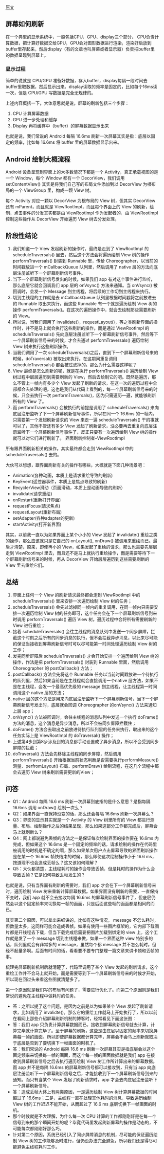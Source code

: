 [原文](http://mp.weixin.qq.com/s/OfeHn8Gf3MBaDvxs-DOzNg)

## 屏幕如何刷新
在一个典型的显示系统中，一般包括CPU、GPU、display三个部分， CPU负责计算数据，把计算好数据交给GPU，GPU会对图形数据进行渲染，渲染好后放到buffer里存起来，然后display（有的文章也叫屏幕或者显示器）负责把buffer里的数据呈现到屏幕上。
### 显示过程
简单的说就是 CPU/GPU 准备好数据，存入buffer，display每隔一段时间去buffer里取数据，然后显示出来。display读取的频率是固定的，比如每个16ms读一次，但是 CPU/GPU 写数据是完全无规律的。

上述内容概括一下，大体意思就是说，屏幕的刷新包括三个步骤：
1. CPU 计算屏幕数据
2. GPU 进一步处理和缓存
3. Display 再将缓存中（buffer）的屏幕数据显示出来

也就是说，我们常说的 Android 每隔 16.6ms 刷新一次屏幕其实是指：底层以固定的频率，比如每 16.6ms 将 buffer 里的屏幕数据显示出来。


## Android 绘制大概流程

Android 设备呈现到界面上的大多数情况下都是一个 Activity，真正承载视图的是一个 Window，每个 Window 都有一个 DecorView，我们调用 setContentView() 其实是将我们自己写的布局文件添加到以 DecorView 为根布局的一个 ViewGroup 里，构成一颗 View 树。

每个 Activity 对应一颗以 DecorView 为根布局的 View 树，但其实 DecorView 还有 mParent，而且就是 ViewRootImpl，而且每个界面上的 View 的刷新，绘制，点击事件的分发其实都是由 ViewRootImpl 作为发起者的，由 ViewRootImpl 控制这些操作从 DecorView 开始遍历 View 树去分发处理。

## 阶段性结论

1. 我们知道一个 View 发起刷新的操作时，最终是走到了 ViewRootImpl 的 scheduleTraversals() 里去，然后这个方法会将遍历绘制 View 树的操作 performTraversals() 封装到 Runnable 里，传给 Choreographer，以当前的时间戳放进一个 mCallbackQueue 队列里，然后调用了 native 层的方法向底层注册监听下一个屏幕刷新信号事件。
2. 当下一个屏幕刷新信号发出的时候，如果我们 app 有对这个事件进行监听，那么底层它就会回调我们 app 层的 onVsync() 方法来通知。当 onVsync() 被回调时，会发一个 Message 到主线程，将后续的工作切到主线程来执行。
3. 切到主线程的工作就是去 mCallbackQueue 队列里根据时间戳将之前放进去的 Runnable 取出来执行，而这些 Runnable 有一个就是遍历绘制 View 树的操作 performTraversals()。在这次的遍历操作中，就会去绘制那些需要刷新的 View。
4. 所以说，当我们调用了 invalidate()，requestLayout()，等之类刷新界面的操作时，并不是马上就会执行这些刷新的操作，而是通过 ViewRootImpl 的 scheduleTraversals() 先向底层注册监听下一个屏幕刷新信号事件，然后等下一个屏幕刷新信号来的时候，才会去通过 performTraversals() 遍历绘制 View 树来执行这些刷新操作。
5. 当我们调用了一次 scheduleTraversals()之后，直到下一个屏幕刷新信号来的时候，doTraversal() 被取出来执行。在这期间重复调用 scheduleTraversals() 都会被过滤掉的。那么为什么需要这样呢？
6. View 最终是怎么刷新的呢，就是在执行 performTraversals() 遍历绘制 View 树过程中层层遍历到需要刷新的 View，然后去绘制它的吧。既然是遍历，那么不管上一帧内有多少个 View 发起了刷新的请求，在这一次的遍历过程中全部都会去处理的吧。这也是我们从代码上看到的，每一个屏幕刷新信号来的时候，只会去执行一次 performTraversals()，因为只需遍历一遍，就能够刷新所有的 View 了。
7. 而 performTraversals() 会被执行的前提是调用了 scheduleTraversals() 来向底层注册监听了下一个屏幕刷新信号事件，所以在同一个 16.6ms 的一帧内，只需要第一个发起刷新请求的 View 来走一遍 scheduleTraversals() 干的事就可以了，其他不管还有多少 View 发起了刷新请求，没必要再去重复向底层注册监听下一个屏幕刷新信号事件了，反正只要有一次遍历绘制 View 树的操作就可以对它们进行刷新了。
界面刷新控制者–ViewRootImpl

所有跟界面刷新相关的操作，其实最终都会走到 ViewRootImpl 中的 scheduleTraversals() 去的。

大伙可以想想，跟界面刷新有关的操作有哪些，大概就是下面几种场景吧：
* Animation(各种动画，本质上是请求重绘导致的刷新)
* KeyEvent(遥控器事件，本质上是焦点导致的刷新)
* RecyclerView滑动（页面滑动，本质上是动画导致的刷新）
* invalidate(请求重绘)
* onRestart(重新打开界面)
* requestFocus(请求焦点)
* requestLayout(重新布局)
* setAdapter(各种adapter的更新)
* startActivity(打开新界面)

其实，以前我一直以为如果界面上某个小小的 View 发起了 invalidate() 重绘之类的操作，那么应该就只是它自己的 onLayout(), onDraw() 被调用来重绘而已。最后才清楚，原来，即使再小的 View，如果发起了重绘的请求，那么也需要先层层走到 ViewRootImpl 里去，而且还不是马上就执行重绘操作，而是需要等待下一个屏幕刷新信号来的时候，再从 DecorView 开始层层遍历到这些需要刷新的 View 里去重绘它们。

## 总结

1. 界面上任何一个 View 的刷新请求最终都会走到 ViewRootImpl 中的 scheduleTraversals() 里来安排一次遍历绘制 View 树的任务；
2. scheduleTraversals() 会先过滤掉同一帧内的重复调用，在同一帧内只需要安排一次遍历绘制 View 树的任务即可，这个任务会在下一个屏幕刷新信号到来时调用 performTraversals() 遍历 View 树，遍历过程中会将所有需要刷新的 View 进行重绘；
3. 接着 scheduleTraversals() 会往主线程的消息队列中发送一个同步屏障，拦截这个时刻之后所有的同步消息的执行，但不会拦截异步消息，以此来尽可能的保证当接收到屏幕刷新信号时可以尽可能第一时间处理遍历绘制 View 树的工作；
4. 发完同步屏障后 scheduleTraversals() 才会开始安排一个遍历绘制 View 树的操作，作法是把 performTraversals() 封装到 Runnable 里面，然后调用 Choreographer 的 postCallback() 方法；
5. postCallback() 方法会先将这个 Runnable 任务以当前时间戳放进一个待执行的队列里，然后如果当前是在主线程就会直接调用一个native 层方法，如果不是在主线程，会发一个最高优先级的 message 到主线程，让主线程第一时间调用这个 native 层的方法；
6. native 层的这个方法是用来向底层注册监听下一个屏幕刷新信号，当下一个屏幕刷新信号发出时，底层就会回调 Choreographer 的onVsync() 方法来通知上层 app；
7. onVsync() 方法被回调时，会往主线程的消息队列中发送一个执行 doFrame() 方法的消息，这个消息是异步消息，所以不会被同步屏障拦截住；
8. doFrame() 方法会去取出之前放进待执行队列里的任务来执行，取出来的这个任务实际上是 ViewRootImpl 的 doTraversal() 操作；
9. 上述第4步到第8步涉及到的消息都手动设置成了异步消息，所以不会受到同步屏障的拦截；
10. doTraversal() 方法会先移除主线程的同步屏障，然后调用 performTraversals() 开始根据当前状态判断是否需要执行performMeasure() 测量、perfromLayout() 布局、performDraw() 绘制流程，在这几个流程中都会去遍历 View 树来刷新需要更新的View；

## 问答

* Q1：Android 每隔 16.6 ms 刷新一次屏幕到底指的是什么意思？是指每隔 16.6ms 调用 onDraw() 绘制一次么？
* Q2：如果界面一直保持没变的话，那么还会每隔 16.6ms 刷新一次屏幕么？
* Q3：界面的显示其实就是一个 Activity 的 View 树里所有的 View 都进行测量、布局、绘制操作之后的结果呈现，那么如果这部分工作都完成后，屏幕会马上就刷新么？
* Q4：网上都说避免丢帧的方法之一是保证每次绘制界面的操作要在 16.6ms 内完成，但如果这个 16.6ms 是一个固定的频率的话，请求绘制的操作在代码里被调用的时机是不确定的啊，那么如果某次用户点击屏幕导致的界面刷新操作是在某一个 16.6ms 帧快结束的时候，那么即使这次绘制操作小于 16.6 ms，按道理不也会造成丢帧么？这又该如何理解？
* Q5：大伙都清楚，主线程耗时的操作会导致丢帧，但是耗时的操作为什么会导致丢帧？它是如何导致丢帧发生的？

也就是说，只有当界面有刷新的需要时，我们 app 才会在下一个屏幕刷新信号来时，遍历绘制 View 树来重新计算屏幕数据。如果界面没有刷新的需要，一直保持不变时，我们 app 就不会去接收每隔 16.6ms 的屏幕刷新信号事件了，但底层仍然会以这个固定频率来切换每一帧的画面，只是后面这些帧的画面都是相同的而已。

其实第二个原因，可以拿出来细讲的，比如有这种情况， message 不怎么耗时，但数量太多，这同样可能会造成丢帧。如果有使用一些图片框架的，它内部下载图片都是开线程去下载，但当下载完成后需要把图片加载到绑定的 view 上，这个工作就是发了一个 message 切到主线程来做，如果一个界面这种 view 特别多的话，队列里就会有非常多的 message，虽然每个都 message 并不怎么耗时，但经不起量多啊。后面有时间的话，看看要不要专门整理一篇文章来讲卡顿和丢帧的事。

梳理完屏幕刷新机制后就清楚了，代码里调用了某个 View 发起的刷新请求，这个重绘工作并不会马上就开始，而是需要等到下一个屏幕刷新信号来的时候才开始，所以现在回过头来看这些图就清楚多了。

第一个原因就是我们写的布局有问题了，需要进行优化了。而第二个原因则是我们常说的避免在主线程中做耗时的任务。

* 答：之所以提了这个问题，是因为之前是以为如果某个 View 发起了刷新请求，比如调用了 invalidte()，那么它的重绘工作就马上开始执行了，所以以前在看网上那些介绍屏幕刷新机制的博客时，经常看见下面这张图：
* 答：我们 app 只负责计算屏幕数据而已，接收到屏幕刷新信号就去计算，计算完毕就计算完毕了。至于屏幕的刷新，这些是由底层以固定的频率来切换屏幕每一帧的画面。所以即使屏幕数据都计算完毕，屏幕会不会马上刷新就取决于底层是否到了要切换下一帧画面的时机了。
* 答：我们常说的 Android 每隔 16.6 ms 刷新一次屏幕其实是指底层会以这个固定频率来切换每一帧的画面，而这个每一帧的画面数据就是我们 app 在接收到屏幕刷新信号之后去执行遍历绘制 View 树工作所计算出来的屏幕数据。而 app 并不是每隔 16.6ms 的屏幕刷新信号都可以接收到，只有当 app 向底层注册监听下一个屏幕刷新信号之后，才能接收到下一个屏幕刷新信号到来的通知。而只有当某个 View 发起了刷新请求时，app 才会去向底层注册监听下一个屏幕刷新信号。
* 答：造成丢帧大体上有两类原因，一是遍历绘制 View 树计算屏幕数据的时间超过了 16.6ms；二是，主线程一直在处理其他耗时的消息，导致遍历绘制 View 树的工作迟迟不能开始，从而超过了 16.6 ms 底层切换下一帧画面的时机。
* 那个时候就是不大理解，为什么每一次 CPU 计算的工作都刚刚好是在每一个信号到来的那个瞬间开始的呢？毕竟代码里发起刷新屏幕的操作是动态的，不可能每次都刚刚好那么巧。
* 针对第二个原因，系统已经引入了同步屏障消息的机制，尽可能的保证遍历绘制 View 树的工作能够及时进行，但仍没办法完全避免，所以我们还是得尽可能避免主线程耗时工作。